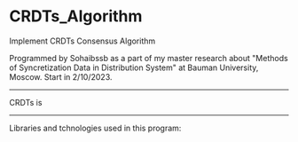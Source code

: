 # CRDTs_Algorithm
Implement CRDTs Consensus Algorithm 

Programmed by Sohaibssb as a part of my master research about "Methods of Syncretization Data in Distribution System" at Bauman University, Moscow. Start in 2/10/2023.

------------------

CRDTs is 

------------------

Libraries and tchnologies used in this program:
